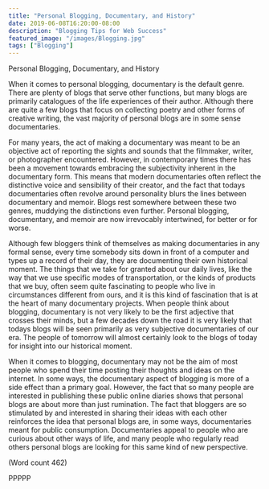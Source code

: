 ```yaml
---
title: "Personal Blogging, Documentary, and History"
date: 2019-06-08T16:20:00-08:00
description: "Blogging Tips for Web Success"
featured_image: "/images/Blogging.jpg"
tags: ["Blogging"]
---
```


Personal Blogging, Documentary, and History 

When it comes to personal blogging, documentary is
the default genre. There are plenty of blogs that serve
other functions, but many blogs are primarily catalogues
of the life experiences of their author. Although there
are quite a few blogs that focus on collecting poetry and
other forms of creative writing, the vast majority of
personal blogs are in some sense documentaries. 

For many years, the act of making a documentary was
meant to be an objective act of reporting the sights and
sounds that the filmmaker, writer, or photographer
encountered. However, in contemporary times there has
been a movement towards embracing the subjectivity
inherent in the documentary form. This means that
modern documentaries often reflect the distinctive
voice and sensibility of their creator, and the fact that
todays documentaries often revolve around personality
blurs the lines between documentary and memoir. Blogs
rest somewhere between these two genres, muddying
the distinctions even further. Personal blogging,
documentary, and memoir are now irrevocably
intertwined, for better or for worse. 

Although few bloggers think of themselves as making
documentaries in any formal sense, every time
somebody sits down in front of a computer and types up
a record of their day, they are documenting their own
historical moment. The things that we take for granted
about our daily lives, like the way that we use specific
modes of transportation, or the kinds of products that
we buy, often seem quite fascinating to people who live
in circumstances different from ours, and it is this kind
of fascination that is at the heart of many documentary
projects. When people think about blogging,
documentary is not very likely to be the first adjective
that crosses their minds, but a few decades down the
road it is very likely that todays blogs will be seen
primarily as very subjective documentaries of our era.
The people of tomorrow will almost certainly look to
the blogs of today for insight into our historical
moment. 

When it comes to blogging, documentary may not be
the aim of most people who spend their time posting
their thoughts and ideas on the internet. In some ways,
the documentary aspect of blogging is more of a side
effect than a primary goal. However, the fact that so
many people are interested in publishing these public
online diaries shows that personal blogs are about more
than just rumination. The fact that bloggers are so
stimulated by and interested in sharing their ideas with
each other reinforces the idea that personal blogs are, in
some ways, documentaries meant for public
consumption. Documentaries appeal to people who are
curious about other ways of life, and many people who
regularly read others personal blogs are looking for this
same kind of new perspective. 

(Word count 462)

PPPPP

